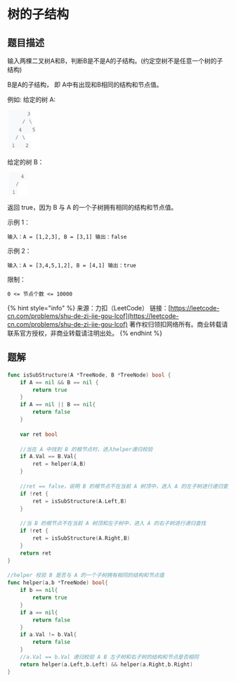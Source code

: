# 树的子结构

## 题目描述

输入两棵二叉树A和B，判断B是不是A的子结构。\(约定空树不是任意一个树的子结构\)

B是A的子结构， 即 A中有出现和B相同的结构和节点值。

例如: 给定的树 A:

![](../../../.gitbook/assets/image%20%2829%29.png)

给定的树 B：

![](../../../.gitbook/assets/image%20%2836%29.png)

返回 true，因为 B 与 A 的一个子树拥有相同的结构和节点值。

示例 1：

```text
输入：A = [1,2,3], B = [3,1] 输出：false 
```

示例 2：

```text
输入：A = [3,4,5,1,2], B = [4,1] 输出：true
```

限制：

`0 <= 节点个数 <= 10000`

{% hint style="info" %}
来源：力扣（LeetCode） 链接：[https://leetcode-cn.com/problems/shu-de-zi-jie-gou-lcof](https://leetcode-cn.com/problems/shu-de-zi-jie-gou-lcof) 著作权归领扣网络所有。商业转载请联系官方授权，非商业转载请注明出处。
{% endhint %}

## 题解

```go
func isSubStructure(A *TreeNode, B *TreeNode) bool {
    if A == nil && B == nil {
        return true
    }
    if A == nil || B == nil{
        return false
    }

    var ret bool

    //当在 A 中找到 B 的根节点时，进入helper递归校验
    if A.Val == B.Val{
        ret = helper(A,B)
    }

    //ret == false，说明 B 的根节点不在当前 A 树顶中，进入 A 的左子树进行递归查找
    if !ret {
        ret = isSubStructure(A.Left,B)
    }

    //当 B 的根节点不在当前 A 树顶和左子树中，进入 A 的右子树进行递归查找
    if !ret {
        ret = isSubStructure(A.Right,B)
    }
    return ret
}

//helper 校验 B 是否与 A 的一个子树拥有相同的结构和节点值
func helper(a,b *TreeNode) bool{
    if b == nil{
        return true
    }
    if a == nil{
        return false
    }
    if a.Val != b.Val{
        return false
    }
    //a.Val == b.Val 递归校验 A B 左子树和右子树的结构和节点是否相同
    return helper(a.Left,b.Left) && helper(a.Right,b.Right)
}
```

